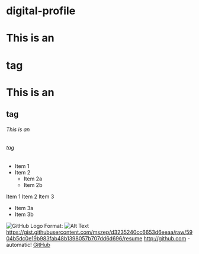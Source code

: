 # digital-profile


# This is an <h1> tag
# This is an <h2> tag
###### This is an <h6>tag
  
* Item 1
* Item 2
  * Item 2a
  * Item 2b

Item 1
Item 2
Item 3
* Item 3a
* Item 3b

![GitHub Logo](/images/logo.png)
Format: ![Alt Text](https://cdn.britannica.com/79/20279-050-ECDF21A7/mountain-gorilla-Virunga-National-Park-Democratic-Republic.jpg)
https://gist.githubusercontent.com/mszep/d3235240cc6653d6eeaa/raw/5904b5dc0e19b983fab48b1398057b707dd6d696/resume
http://github.com - automatic!
[GitHub](https://gist.githubusercontent.com/mszep/d3235240cc6653d6eeaa/raw/5904b5dc0e19b983fab48b1398057b707dd6d696/resume)




